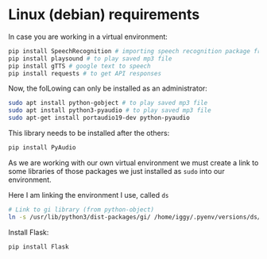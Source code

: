 # Linux (debian) requirements

In case you are working in a virtual environment:

```bash
pip install SpeechRecognition # importing speech recognition package from google api 
pip install playsound # to play saved mp3 file
pip install gTTS # google text to speech 
pip install requests # to get API responses
```

Now, the folLowing can only be installed as an administrator:

```bash
sudo apt install python-gobject # to play saved mp3 file
sudo apt install python3-pyaudio # to play saved mp3 file
sudo apt-get install portaudio19-dev python-pyaudio
```

This library needs to be installed after the others:

```bash
pip install PyAudio
```

As we are working with our own virtual environment we must create a link to some libraries of those packages we just installed as `sudo` into our environment.

Here I am linking the environment I use, called `ds`

```bash
# Link to gi library (from python-object)
ln -s /usr/lib/python3/dist-packages/gi/ /home/iggy/.pyenv/versions/ds/lib/python3.6/site-packages/

```

Install Flask:

```
pip install Flask
```

